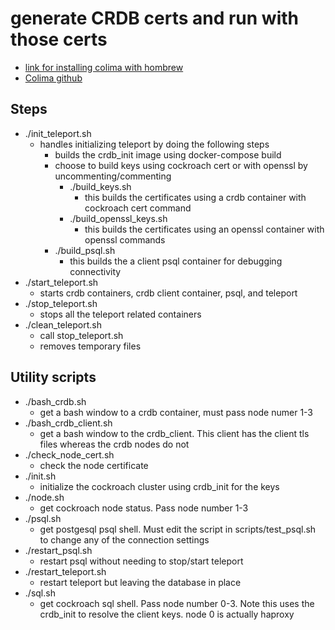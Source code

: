 # generate CRDB certs and run with those certs
* [link for installing colima with hombrew](https://smallsharpsoftwaretools.com/tutorials/use-colima-to-run-docker-containers-on-macos/)
* [Colima github](https://github.com/abiosoft/colima)
## Steps
* ./init_teleport.sh
  * handles initializing teleport by doing the following steps
    * builds the crdb_init image using docker-compose build
    * choose to build keys using cockroach cert or with openssl by uncommenting/commenting
      * ./build_keys.sh
        * this builds the certificates using a crdb container with cockroach cert command
      * ./build_openssl_keys.sh
        * this builds the certificates using an openssl container with openssl commands
    * ./build_psql.sh
      * this builds the a client psql container for debugging connectivity
* ./start_teleport.sh
  * starts crdb containers, crdb client container, psql, and teleport
* ./stop_teleport.sh
  * stops all the teleport related containers
* ./clean_teleport.sh
  * call stop_teleport.sh 
  * removes temporary files
## Utility scripts
* ./bash_crdb.sh
  * get a bash window to a crdb container, must pass node numer 1-3
* ./bash_crdb_client.sh
  * get a bash window to the crdb_client.  This client has the client tls files whereas the crdb nodes do not
* ./check_node_cert.sh
  * check the node certificate
* ./init.sh
  * initialize the cockroach cluster using crdb_init for the keys
* ./node.sh
  * get cockroach node status.  Pass node number 1-3 
* ./psql.sh
  * get postgesql psql shell. Must edit the script in scripts/test_psql.sh to change any of the connection settings 
* ./restart_psql.sh
  * restart psql without needing to stop/start teleport
* ./restart_teleport.sh
  * restart teleport but leaving the database in place
* ./sql.sh
  * get cockroach sql shell.  Pass node number 0-3.  Note this uses the crdb_init to resolve the client keys.  node 0 is actually haproxy
  
